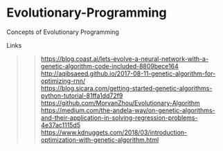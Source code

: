 # Evolutionary-Programming
Concepts of Evolutionary Programming

Links  
>> https://blog.coast.ai/lets-evolve-a-neural-network-with-a-genetic-algorithm-code-included-8809bece164  
>> http://aqibsaeed.github.io/2017-08-11-genetic-algorithm-for-optimizing-rnn/  
>> https://blog.sicara.com/getting-started-genetic-algorithms-python-tutorial-81ffa1dd72f9  
>> https://github.com/MorvanZhou/Evolutionary-Algorithm  
>> https://medium.com/the-andela-way/on-genetic-algorithms-and-their-application-in-solving-regression-problems-4e37ac1115d5  
>> https://www.kdnuggets.com/2018/03/introduction-optimization-with-genetic-algorithm.html  

